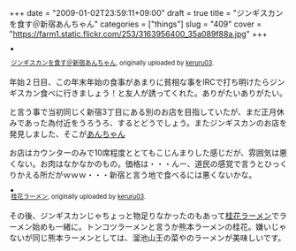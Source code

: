 +++
date = "2009-01-02T23:59:11+09:00"
draft = true
title = "ジンギスカンを食す＠新宿あんちゃん"
categories = ["things"]
slug = "409"
cover = "https://farm1.static.flickr.com/253/3163956400_35a089f88a.jpg"
+++

<div style="text-align: left; padding: 3px;"><a title="photo sharing" href="https://www.flickr.com/photos/keruru/3163956400/"><img style="border: solid 2px #000000;" src="https://farm1.static.flickr.com/253/3163956400_35a089f88a.jpg" alt="" /></a>

<span style="font-size: 0.8em; margin-top: 0px;"><a href="https://www.flickr.com/photos/keruru/3163956400/">ジンギスカンを食す＠新宿あんちゃん</a>, originally uploaded by <a href="https://www.flickr.com/people/keruru/">keruru03</a>.</span></div>
年始２日目、この年末年始の食事があまりに貧相な事をIRCで打ち明けたらジンギスカン食べに行きましょう！と友人が誘ってくれた。ありがたいありがたい。

と言う事で当初同じく新宿3丁目にある別のお店を目指していたが、まだ正月休みであった為付近をうろうろ、するとどうでしょう。またジンギスカンのお店を発見しました、そこが<a href="http://www.ungra.jp/anchanshinjyuku.html">あんちゃん</a>

お店はカウンターのみで10席程度ととてもこじんまりした感じだが、雰囲気は悪くない。お肉はなかなかのもの。価格は・・・んー、道民の感覚で言うとひっくりかえる所だがｗｗｗ・・・新宿と言う地で食べるには悪くないかな。

<div style="text-align: left; padding: 3px;">
<a href="https://www.flickr.com/photos/keruru/3163133621/" title="photo sharing"><img src="https://farm4.static.flickr.com/3086/3163133621_f01c2252e5.jpg" style="border: solid 2px #000000;" alt="" /></a>
<br />
<span style="font-size: 0.8em; margin-top: 0px;"><a href="https://www.flickr.com/photos/keruru/3163133621/">桂花ラーメン</a>, originally uploaded by <a href="https://www.flickr.com/people/keruru/">keruru03</a>.</span>
</div>

その後、ジンギスカンじゃちょっと物足りなかったのもあって<a href="http://keika-raumen.co.jp/">桂花ラーメン</a>でラーメン始めも一緒に。トンコツラーメンと言うか熊本ラーメンの桂花。嫌いじゃないが同じ熊本ラーメンとしては、溜池山王の菜やのラーメンが美味しいです。


